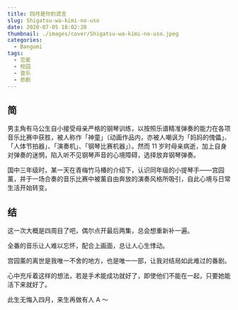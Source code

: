 ```yaml
---
title: 四月是你的谎言
slug: Shigatsu-wa-kimi-no-uso
date: 2020-07-05 18:02:20
thumbnail: ./images/cover/Shigatsu-wa-kimi-no-uso.jpeg
categories:
  - Bangumi
tags:
  - 恋爱
  - 校园
  - 音乐
  - 悲剧
---
```


## 简

男主角有马公生自小接受母亲严格的钢琴训练，以按照乐谱精准弹奏的能力在各项音乐比赛中获胜，被人称作「神童」（动画作品内，亦被人嘲讽为「妈妈的傀儡」、「人体节拍器」、「演奏机」、「钢琴比赛机器」）。然而 11 岁时母亲病逝，加上自身对弹奏的迷惘，陷入听不见钢琴声音的心境障碍，选择放弃钢琴弹奏。

国中三年级时，某一天在青梅竹马椿的介绍下，认识同年级的小提琴手——宫园薰，并于一场合奏的音乐比赛中被薰自由奔放的演奏风格所吸引，自此心境与日常生活开始转变。

## 结

这一次大概是四周目了吧，偶尔点开最后两集，总会想重新补一遍。

全番的音乐让人难以忘怀，配合上画面，总让人心生悸动。

宫园薰的离世是我唯一不舍的地方，也是唯一一部，让我对结局如此难过的番剧。

心中充斥着这样的想法，若是手术能成功就好了，即使他们不能在一起，只要她能活下来就好了。

此生无悔入四月，来生再做有人 A ～
